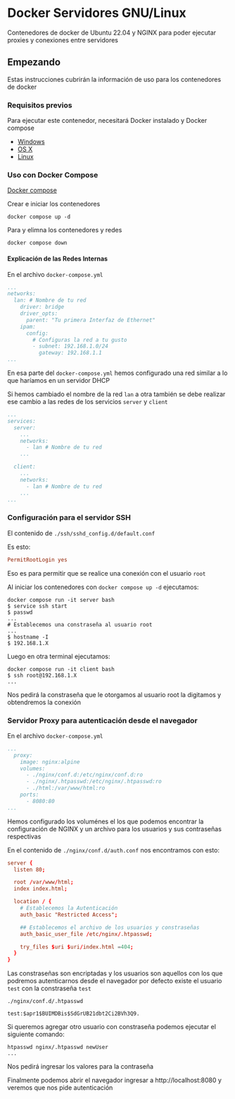 # Docker Servidores GNU/Linux

Contenedores de docker de Ubuntu 22.04 y NGINX para poder ejecutar proxies y conexiones entre servidores

## Empezando

Estas instrucciones cubrirán la información de uso para los contenedores de docker

### Requisitos previos

Para ejecutar este contenedor, necesitará Docker instalado y Docker compose

* [Windows](https://docs.docker.com/desktop/windows/)
* [OS X](https://docs.docker.com/get-started/)
* [Linux](https://docs.docker.com/get-started/)

### Uso con Docker Compose

[Docker compose](https://docs.docker.com/compose/install/)

Crear e iniciar los contenedores

```shell
docker compose up -d
```

Para y elimna los contenedores y redes

```shell
docker compose down
```

#### Explicación de las Redes Internas

En el archivo `docker-compose.yml`

```yml
...
networks:
  lan: # Nombre de tu red
    driver: bridge
    driver_opts:
      parent: "Tu primera Interfaz de Ethernet"
    ipam:
      config:
        # Configuras la red a tu gusto
        - subnet: 192.168.1.0/24
          gateway: 192.168.1.1
...
```

En esa parte del `docker-compose.yml` hemos configurado una red similar a lo que haríamos en un servidor DHCP

Si hemos cambiado el nombre de la red `lan` a otra también se debe realizar ese cambio a las redes de los servicios `server` y `client`

```yml
...
services:
  server:
    ...
    networks:
      - lan # Nombre de tu red
    ...

  client:
    ...
    networks:
      - lan # Nombre de tu red
    ...
...
```

### Configuración para el servidor SSH

El contenido de `./ssh/sshd_config.d/default.conf`

Es esto:
```conf
PermitRootLogin yes
```

Eso es para permitir que se realice una conexión con el usuario `root`

Al iniciar los contenedores con `docker compose up -d` ejecutamos:

```shell
docker compose run -it server bash
$ service ssh start
$ passwd
...
# Establecemos una constraseña al usuario root
...
$ hostname -I
$ 192.168.1.X
```

Luego en otra terminal ejecutamos:

```shell
docker compose run -it client bash
$ ssh root@192.168.1.X
...
```
Nos pedirá la constraseña que le otorgamos al usuario root la digitamos y obtendremos la conexión

### Servidor Proxy para autenticación desde el navegador

En el archivo `docker-compose.yml`
```yml
...
  proxy:
    image: nginx:alpine
    volumes:
      - ./nginx/conf.d:/etc/nginx/conf.d:ro
      - ./nginx/.htpasswd:/etc/nginx/.htpasswd:ro
      - ./html:/var/www/html:ro
    ports:
      - 8080:80
...
```

Hemos configurado los voluménes el los que podemos encontrar la configuración de NGINX y un archivo para los usuarios y sus contraseñas respectivas

En el contenido de `./nginx/conf.d/auth.conf` nos encontramos con esto:

```conf
server {
  listen 80;

  root /var/www/html;
  index index.html;

  location / {
    # Establecemos la Autenticación
    auth_basic "Restricted Access";

    ## Establecemos el archivo de los usuarios y constraseñas
    auth_basic_user_file /etc/nginx/.htpasswd;

    try_files $uri $uri/index.html =404;
  }
}
```

Las constraseñas son encriptadas y los usuarios son aquellos con los que podremos autenticarnos desde el navegador por defecto existe el usuario `test` con la constraseña `test`

`./nginx/conf.d/.htpasswd`

```htpasswd
test:$apr1$BUIMDBis$SdGrUB21dbt2Ci2BVh3Q9.

```

Si queremos agregar otro usuario con constraseña podemos ejecutar el siguiente comando:

```shell
htpasswd nginx/.htpasswd newUser
...
```

Nos pedirá ingresar los valores para la contraseña

Finalmente podemos abrir el navegador ingresar a http://localhost:8080 y veremos que nos pide autenticación